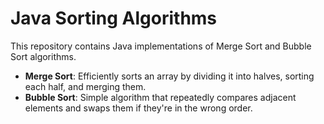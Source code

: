 # Java Sorting Algorithms

This repository contains Java implementations of Merge Sort and Bubble Sort algorithms. 

- **Merge Sort**: Efficiently sorts an array by dividing it into halves, sorting each half, and merging them.
- **Bubble Sort**: Simple algorithm that repeatedly compares adjacent elements and swaps them if they're in the wrong order.

